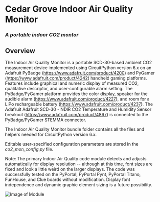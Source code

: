 # Cedar Grove Indoor Air Quality Monitor

### _A portable indoor CO2 montor_

## Overview

The Indoor Air Quality Monitor is a portable SCD-30-based ambient CO2 measurement device implemented using CircuitPython version 6.x on an Adafruit PyBadge (https://www.adafruit.com/product/4200) and PyGamer (https://www.adafruit.com/product/4242) handheld gaming platforms. Features include graphical and numeric display of measured CO2, qualitative descriptor, and user-configurable alarm setting. The PyBadge/PyGamer platform provides the color display, speaker for the audible alarm (https://www.adafruit.com/product/4227), and room for a LiPo rechargeable battery (https://www.adafruit.com/product/4237). The Adafruit Adafruit SCD-30 - NDIR CO2 Temperature and Humidity Sensor breakout (https://www.adafruit.com/product/4867) is connected to the PyBadge/PyGamer STEMMA connector.

The Indoor Air Quality Monitor bundle folder contains all the files and helpers needed for CircuitPython version 6.x.

Editable user-specified configuration parameters are stored in the _co2_mon_config.py_ file.

Note: The primary Indoor Air Quality code module detects and adjusts automatically for display resolution -- although at this time, font sizes are fixed and look a little weird on the larger displays. The code was successfully tested on the PyPortal, PyPortal Pynt, PyPortal Titano, FunHouse, and Clue boards without modification. Display font independence and dynamic graphic element sizing is a future possibility.

![Image of Module](https://github.com/CedarGroveStudios/Indoor_Air_Quality/blob/main/photos_and_graphics/c02_monitor_board_line-up.png)
